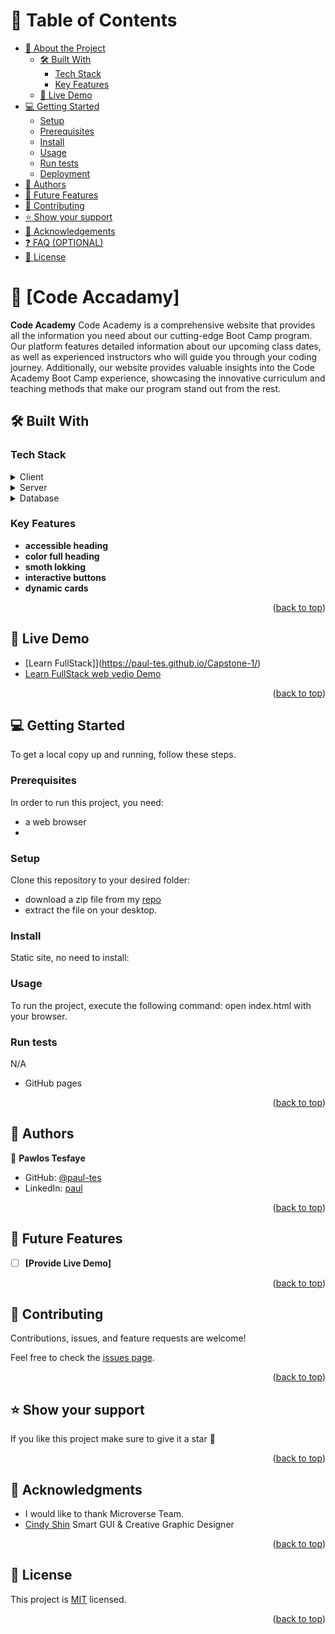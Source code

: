 <a name="readme-top"></a>

<!-- TABLE OF CONTENTS -->

# 📗 Table of Contents

- [📖 About the Project](#about-project)
  - [🛠 Built With](#built-with)
    - [Tech Stack](#tech-stack)
    - [Key Features](#key-features)
  - [🚀 Live Demo](#live-demo)
- [💻 Getting Started](#getting-started)
  - [Setup](#setup)
  - [Prerequisites](#prerequisites)
  - [Install](#install)
  - [Usage](#usage)
  - [Run tests](#run-tests)
  - [Deployment](#triangular_flag_on_post-deployment)
- [👥 Authors](#authors)
- [🔭 Future Features](#future-features)
- [🤝 Contributing](#contributing)
- [⭐️ Show your support](#support)
- [🙏 Acknowledgements](#acknowledgements)
- [❓ FAQ (OPTIONAL)](#faq)
- [📝 License](#license)

<!-- PROJECT DESCRIPTION -->

# 📖 [Code Accadamy] <a name="about-project"></a>

**Code Academy** Code Academy is a comprehensive website that provides all the information you need about our cutting-edge Boot Camp program. Our platform features detailed information about our upcoming class dates, as well as experienced instructors who will guide you through your coding journey. Additionally, our website provides valuable insights into the Code Academy Boot Camp experience, showcasing the innovative curriculum and teaching methods that make our program stand out from the rest.

## 🛠 Built With <a name="built-with"></a>

### Tech Stack <a name="tech-stack"></a>
<details>
  <summary>Client</summary>
  <ul>
    <li><a href="https://websitesetup.org/html-tutorial-beginners/">Html</a></li>
    <li><a href="https://www.codecademy.com/learn/learn-css">Css</a></li>
    <li><a href="https://www.codecademy.com/learn/learn-css">Javascript</a></li>
  </ul>
</details>

<details>
  <summary>Server</summary>
  <ul>
    <li><a href="#">None</a></li>
  </ul>
</details>

<details>
<summary>Database</summary>
  <ul>
    <li><a href="#">None</a></li>
  </ul>
</details>

<!-- Features -->



### Key Features <a name="key-features"></a>
- **accessible heading**
- **color full heading**
- **smoth lokking**
- **interactive buttons**
- **dynamic cards**

<p align="right">(<a href="#readme-top">back to top</a>)</p>



<!-- LIVE DEMO -->

## 🚀 Live Demo <a name="live-demo"></a>
- [Learn FullStack]](https://paul-tes.github.io/Capstone-1/)
- [Learn FullStack web vedio Demo](https://www.loom.com/share/8cd1e1e6c75445208826dfe75b38878e)
<p align="right">(<a href="#readme-top">back to top</a>)</p>



<!-- GETTING STARTED -->

## 💻 Getting Started <a name="getting-started"></a>

To get a local copy up and running, follow these steps.

### Prerequisites
In order to run this project, you need:
- a web browser
- 
### Setup
Clone this repository to your desired folder:
- download a zip file from my [repo](https://github.com/Paul-tes/CodeAcademy)
- extract the file on your desktop.
  
### Install
Static site, no need to install:

### Usage
To run the project, execute the following command:
open index.html with your browser.

### Run tests
N/A

- GitHub pages
<p align="right">(<a href="#readme-top">back to top</a>)</p>



<!-- AUTHORS -->

## 👥 Authors <a name="authors"></a>
👤 **Pawlos Tesfaye**

- GitHub: [@paul-tes](https://github.com/paul-tes)
- LinkedIn: [paul](https://www.linkedin.com/in/paul-tesfaye-687820215/)

<p align="right">(<a href="#readme-top">back to top</a>)</p>


<!-- FUTURE FEATURES -->

## 🔭 Future Features <a name="future-features"></a>
- [ ] **[Provide Live Demo]**

<p align="right">(<a href="#readme-top">back to top</a>)</p>



<!-- CONTRIBUTING -->

## 🤝 Contributing <a name="contributing"></a>

Contributions, issues, and feature requests are welcome!

Feel free to check the [issues page](../../issues/).

<p align="right">(<a href="#readme-top">back to top</a>)</p>



<!-- SUPPORT -->

## ⭐️ Show your support <a name="support"></a>

If you like this project make sure to give it a star 🌟

<p align="right">(<a href="#readme-top">back to top</a>)</p>



<!-- ACKNOWLEDGEMENTS -->

## 🙏 Acknowledgments <a name="acknowledgements"></a>
+ I would like to thank Microverse Team.
+ [Cindy Shin](https://www.behance.net/adagio07) Smart GUI & Creative Graphic Designer
<p align="right">(<a href="#readme-top">back to top</a>)</p>



<!-- LICENSE -->
## 📝 License <a name="license"></a>

This project is [MIT](./MIT.md) licensed.

<p align="right">(<a href="#readme-top">back to top</a>)</p>
